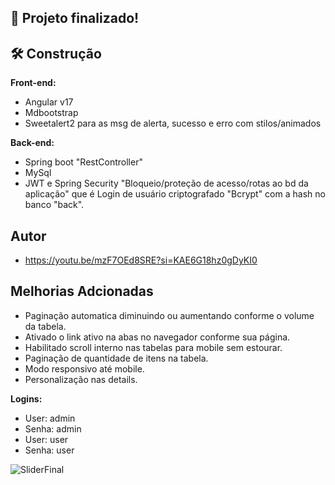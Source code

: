 ## 🚀 Projeto finalizado!

## 🛠 Construção

**Front-end:**
- Angular v17
- Mdbootstrap
- Sweetalert2 para as msg de alerta, sucesso e erro com stilos/animados
  
**Back-end:**
- Spring boot "RestController"
- MySql
- JWT e Spring Security "Bloqueio/proteção de acesso/rotas ao bd da aplicação" que é Login de usuário criptografado "Bcrypt" com a hash no banco "back". 


## Autor

- https://youtu.be/mzF7OEd8SRE?si=KAE6G18hz0gDyKI0

## Melhorias Adcionadas
- Paginação automatica diminuindo ou aumentando conforme o volume da tabela.
- Ativado o link ativo na abas no navegador conforme sua página.
- Habilitado scroll interno nas tabelas para mobile sem estourar.
- Paginação de quantidade de itens na tabela.
- Modo responsivo até mobile.
- Personalização nas details.

**Logins:** 
- User: admin 
- Senha: admin
- User: user
- Senha: user

![SliderFinal](https://github.com/user-attachments/assets/e01d41f6-bae5-4782-8783-80ddf6b84b1c)
